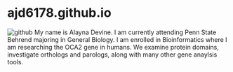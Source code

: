 # ajd6178.github.io
![github](https://user-images.githubusercontent.com/81631117/114457348-e8a87880-9bab-11eb-8b40-5f55bbb9009e.jpeg)
My name is Alayna Devine. I am currently attending Penn State Behrend majoring in General Biology. I am enrolled in Bioinformatics where I am researching the OCA2 gene in humans. We examine protein domains, investigate orthologs and parologs, along with many other gene anaylsis tools.
